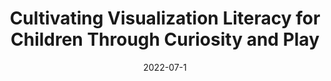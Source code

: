---
title:  "Cultivating Visualization Literacy for Children Through Curiosity and Play"
publication: "main"
authors: "S. Sandra Bae, **Rishi Vanukuru**, Ruhan Yang, Peter Gyory, Ran Zhou, Ellen Yi-Luen Do, and Danielle Albers Szafir. 2022"
year: "2022"
date: 2022-07-1
venue: "IEEE Transactions on Visualization and Computer Graphics."
PDF: /assets/documents/papers/vis2022.pdf
website: "https://ieeexplore.ieee.org/abstract/document/9903547"
header:
    teaser: /assets/img/publications/vis2022.jpg
layout: publications    
---